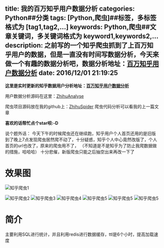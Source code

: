 title: 我的百万知乎用户数据分析
categories: Python##分类
tags: [Python,爬虫]##标签，多标签格式为 [tag1,tag2,...]
keywords: Python,爬虫##文章关键词，多关键词格式为 keyword1,keywords2,...
description: 之前写的一个知乎爬虫抓到了上百万知乎用户的数据，但是一直没有时间写数据分析，今天来做一个有趣的数据分析吧，数据分析地址：[百万知乎用户数据分析](http://zhihu.jwlchina.cn)
date: 2016/12/01 21:19:25 
---


**这里是实时更新的知乎数据用户分析地址：[百万知乎用户数据分析](http://zhihu.jwlchina.cn)**

用户数据分析源码在这里：[ZhihuAnalyse](https://github.com/kong36088/ZhihuAnalyse)

爬虫项目源码放在我的github上：[ZhihuSpider](https://github.com/kong36088/ZhihuSpider)
爬虫代码分析可以看我的上一篇文章

**喜欢的话帮忙点个star呗:-D**

说个题外话：
今天下午的时候爬虫还在继续跑，知乎用户个人首页还用的是旧版
到了晚上7点发现爬虫居然爬不动了，十分疑惑，知乎个人中心竟然改版了，个人首页的url也改了，原来的爬虫用不了，
（不知道是不是知乎为了防止我爬数据做的措施，哈哈哈）
十分悲催，新版爬虫只能之后抽空出来再改一下了

# 效果图


![知乎爬虫1](/uploads/知乎用户数据分析1.png)

<!--more-->

![知乎爬虫2](/uploads/知乎用户数据分析2.png)
![知乎爬虫3](/uploads/知乎用户数据分析3.png)
![知乎爬虫4](/uploads/知乎用户数据分析4.png)
![知乎爬虫5](/uploads/知乎用户数据分析5.png)
![知乎爬虫5](/uploads/知乎用户数据分析6.png)
![知乎爬虫5](/uploads/知乎用户数据分析7.png)



# 简介

主要利用SQL进行统计，并且利用redis进行数据缓存，ttl是6个小时，提高加载速度
